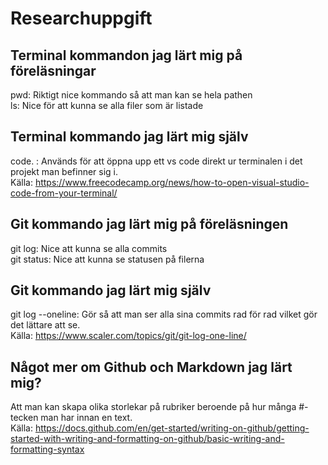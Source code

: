 # Researchuppgift

## Terminal kommandon jag lärt mig på föreläsningar

pwd: Riktigt nice kommando så att man kan se hela pathen <br/>
ls: Nice för att kunna se alla filer som är listade

## Terminal kommando jag lärt mig själv

code. : Används för att öppna upp ett vs code direkt ur terminalen i det projekt man befinner sig i. <br/>
Källa: https://www.freecodecamp.org/news/how-to-open-visual-studio-code-from-your-terminal/

## Git kommando jag lärt mig på föreläsningen

git log: Nice att kunna se alla commits <br/>
git status: Nice att kunna se statusen på filerna

## Git kommando jag lärt mig själv

git log --oneline: Gör så att man ser alla sina commits rad för rad vilket gör det lättare att se. <br/>
Källa: https://www.scaler.com/topics/git/git-log-one-line/

## Något mer om Github och Markdown jag lärt mig?

Att man kan skapa olika storlekar på rubriker beroende på hur många #-tecken man har innan en text. <br/>
Källa: https://docs.github.com/en/get-started/writing-on-github/getting-started-with-writing-and-formatting-on-github/basic-writing-and-formatting-syntax
